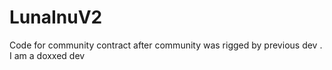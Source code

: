 # LunaInuV2
Code for community contract after community was rigged by previous dev . I am a doxxed dev
